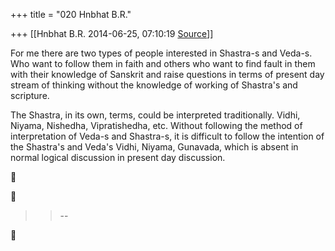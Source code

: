 +++
title = "020 Hnbhat B.R."

+++
[[Hnbhat B.R.	2014-06-25, 07:10:19 [Source](https://groups.google.com/g/samskrita/c/aUu1UBoE_u8)]]



For me there are two types of people interested in Shastra-s and Veda-s. Who want to follow them in faith and others who want to find fault in them with their knowledge of Sanskrit and raise questions in terms of present day stream of thinking without the knowledge of working of Shastra's and scripture.

  

The Shastra, in its own, terms, could be interpreted traditionally. Vidhi, Niyama, Nishedha, Vipratishedha, etc. Without following the method of interpretation of Veda-s and Shastra-s, it is difficult to follow the intention of the Shastra's and Veda's Vidhi, Niyama, Gunavada, which is absent in normal logical discussion in present day discussion.

  

  

  

  

  

  

  
  





> 
> > 
> > --  
> > 
> > 



